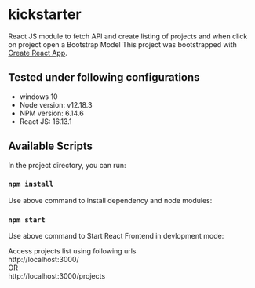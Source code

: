 # kickstarter
React JS module to fetch API and create listing of projects and when click on project open a Bootstrap Model
This project was bootstrapped with [Create React App](https://github.com/facebook/create-react-app).

## Tested under following configurations
- windows 10
- Node version: v12.18.3
- NPM version:  6.14.6
- React JS: 16.13.1

## Available Scripts

In the project directory, you can run:


### `npm install`

Use above command to install dependency and node modules:<br />


### `npm start`

Use above command to Start React Frontend in devlopment mode:<br />

Access projects list using following urls<br/>
http://localhost:3000/<br/>
OR<br/>
http://localhost:3000/projects
